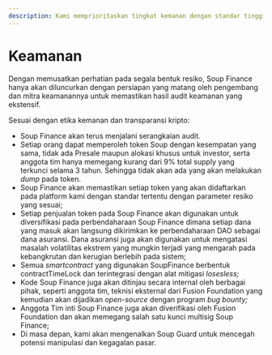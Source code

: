 ```yaml
---
description: Kami memprioritaskan tingkat kemanan dengan standar tinggi diatas segalanya
---
```


# Keamanan

Dengan memusatkan perhatian pada segala bentuk resiko, Soup Finance hanya akan diluncurkan dengan persiapan yang matang oleh pengembang dan mitra keamanannya untuk memastikan hasil audit keamanan yang ekstensif.

Sesuai dengan etika kemanan dan transparansi kripto:

* Soup Finance akan terus menjalani serangkaian audit.
* Setiap orang dapat memperoleh token Soup dengan kesempatan yang sama, tidak ada Presale maupun alokasi khusus untuk investor, serta anggota tim hanya memegang kurang dari 9% total supply yang terkunci selama 3 tahun. Sehingga tidak akan ada yang akan melakukan _dump_ pada token.
* Soup Finance akan memastikan setiap token yang akan didaftarkan pada platform kami dengan standar tertentu dengan parameter resiko yang sesuai;
* Setiap penjualan token pada Soup Finance akan digunakan untuk diversifikasi pada perbendaharaan Soup Finance dimana setiap dana yang masuk akan langsung dikirimkan ke perbendaharaan DAO sebagai dana asuransi. Dana asuransi juga akan digunakan untuk mengatasi masalah volatilitas ekstrem yang mungkin terjadi yang mengarah pada kebangkrutan dan kerugian berlebih pada sistem;
* Semua _smartcontract_ yang digunakan SoupFinance berbentuk contractTimeLock dan terintegrasi dengan alat mitigasi _losesless;_
* Kode Soup Finance juga akan ditinjau secara internal oleh berbagai pihak, seperti anggota tim, teknisi eksternal dari Fusion Foundation yang kemudian akan dijadikan _open-source_ dengan program _bug bounty;_
* Anggota Tim inti Soup Finance juga akan diverifikasi oleh Fusion Foundation dan akan memegang salah satu kunci multisig Soup Finance;
* Di masa depan, kami akan mengenalkan Soup Guard untuk mencegah potensi manipulasi dan kegagalan pasar.
